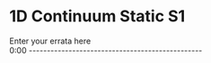 # 1D Continuum Static S1  
  
Enter your errata here  
0:00 ------------------------------------------------



